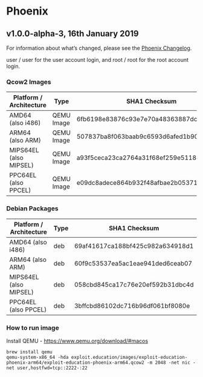 # Phoenix

## v1.0.0-alpha-3, 16th January 2019

For information about what’s changed, please see the [Phoenix Changelog](#).

user / user for the user account login, and root / root for the root account login.

### Qcow2 Images

| Platform / Architecture | Type        | SHA1 Checksum                              |
|-------------------------|-------------|--------------------------------------------|
| AMD64 (also i486)       | QEMU Image  | 6fb6198e83876c93e7e70a48363887dc1f6744ed   |
| ARM64 (also ARM)        | QEMU Image  | 507837ba8f063baab9c6593d6afed1b90b2616f5   |
| MIPS64EL (also MIPSEL)  | QEMU Image  | a93f5ceca23ca2764a31f68ef259e511858b37f0   |
| PPC64EL (also PPCEL)    | QEMU Image  | e09dc8adece864b932f48afbae2b05371f3e3cf4   |

### Debian Packages

| Platform / Architecture | Type  | SHA1 Checksum                              |
|-------------------------|-------|--------------------------------------------|
| AMD64 (also i486)       | deb   | 69af41617ca188bf425c982a634918d1           |
| ARM64 (also ARM)        | deb   | 60f9c53537ea5ac1eae941ded6ceab07           |
| MIPS64EL (also MIPSEL)  | deb   | 058cbd845ca17c76e20ef592b31dbc4d           |
| PPC64EL (also PPCEL)    | deb   | 3bffcbd86102dc716b96df061bf8080e           |


### How to run image

Install QEMU - https://www.qemu.org/download/#macos

```
brew install qemu
qemu-system-x86_64 -hda exploit.education/images/exploit-education-phoenix-arm64/exploit-education-phoenix-arm64.qcow2 -m 2048 -net nic -net user,hostfwd=tcp::2222-:22
```